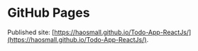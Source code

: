 # GitHub Pages

Published site: [https://haosmall.github.io/Todo-App-ReactJs/](https://haosmall.github.io/Todo-App-ReactJs/).
